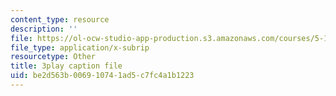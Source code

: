 ```yaml
---
content_type: resource
description: ''
file: https://ol-ocw-studio-app-production.s3.amazonaws.com/courses/5-111sc-principles-of-chemical-science-fall-2014/be2d563b006910741ad5c7fc4a1b1223_Hc5ODj1Ml6c.srt
file_type: application/x-subrip
resourcetype: Other
title: 3play caption file
uid: be2d563b-0069-1074-1ad5-c7fc4a1b1223
---
```

